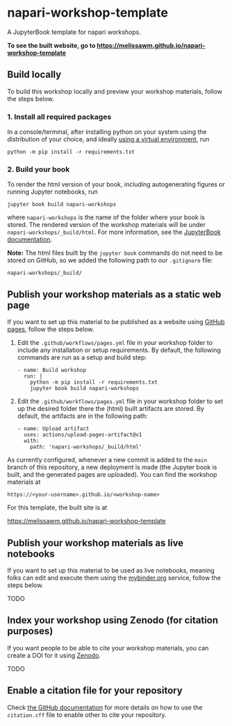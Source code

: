# napari-workshop-template

A JupyterBook template for napari workshops.

**To see the built website, go to https://melissawm.github.io/napari-workshop-template**

## Build locally

To build this workshop locally and preview your workshop materials, follow the
steps below.

### 1. Install all required packages

In a console/terminal, after installing python on your system using the
distribution of your choice, and ideally
[using a virtual environment](https://packaging.python.org/en/latest/guides/installing-using-pip-and-virtual-environments/),
run

```
python -m pip install -r requirements.txt
```

### 2. Build your book

To render the html version of your book, including autogenerating figures or
running Jupyter notebooks, run

```
jupyter book build napari-workshops
```

where `napari-workshops` is the name of the folder where your book is stored.
The rendered version of the workshop materials will be under
`napari-workshops/_build/html`. For more information, see the
[JupyterBook documentation](https://jupyterbook.org/).

**Note:** The html files built by the `jupyter book` commands do not need to be
stored on GitHub, so we added the following path to our `.gitignore` file:

```
napari-workshops/_build/
```

## Publish your workshop materials as a static web page

If you want to set up this material to be published as a website using [GitHub
pages](https://pages.github.com/), follow the steps below.

1. Edit the `.github/workflows/pages.yml` file in your workshop folder to
   include any installation or setup requirements. By default, the following
   commands are run as a setup and build step:

    ```
    - name: Build workshop
      run: |
        python -m pip install -r requirements.txt
        jupyter book build napari-workshops
    ```
2. Edit the `.github/workflows/pages.yml` file in your workshop folder to
   set up the desired folder there the (html) built artifacts are stored. By
   default, the artifacts are in the following path:

    ```
    - name: Upload artifact
      uses: actions/upload-pages-artifact@v1
      with:
        path: 'napari-workshops/_build/html'
    ```

As currently configured, whenever a new commit is added to the `main` branch of
this repository, a new deployment is made (the Jupyter book is built, and the
generated pages are uploaded). You can find the workshop materials at

```
https://<your-username>.github.io/<workshop-name>
```

For this template, the built site is at

https://melissawm.github.io/napari-workshop-template

## Publish your workshop materials as live notebooks

If you want to set up this material to be used as live notebooks, meaning folks
can edit and execute them using the [mybinder.org](https://mybinder.org/)
service, follow the steps below.

TODO

## Index your workshop using Zenodo (for citation purposes)

If you want people to be able to cite your workshop materials, you can create
a DOI for it using [Zenodo](https://zenodo.org/).

TODO

## Enable a citation file for your repository

Check [the GitHub documentation](https://docs.github.com/en/repositories/managing-your-repositorys-settings-and-features/customizing-your-repository/about-citation-files) for more details on how to use the `citation.cff` file to enable other to cite your repository.

